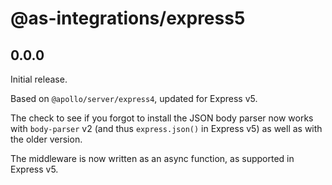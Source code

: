 # @as-integrations/express5

## 0.0.0

Initial release.

Based on `@apollo/server/express4`, updated for Express v5.

The check to see if you forgot to install the JSON body parser now works with
`body-parser` v2 (and thus `express.json()` in Express v5) as well as with the
older version.

The middleware is now written as an async function, as supported in Express v5.
